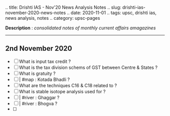 .. title: Drishti IAS - Nov'20 News Analysis Notes
.. slug: drishti-ias-november-2020-news-notes
.. date: 2020-11-01 
.. tags: upsc, drishti ias, news analysis, notes
.. category: upsc-pages

**Description** : *consolidated notes of monthly current affairs amagazines*
<!-- TEASER_END -->

***

## 2nd November 2020
- [ ] What is input tax credit ?
- [ ] What is the tax division schems of GST between Centre & States ?
- [ ] What is gratuity ? 
- [ ] | #map : Kotada Bhadli ? 
- [ ] What are the techniques C16 & C18 related to ?
- [ ] What is stable isotope analysis used for ? 
- [ ] | #river : Ghaggar ? 
- [ ] | #river : Bhogva ? 
- [ ] 